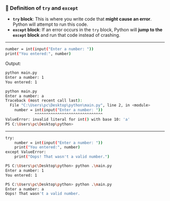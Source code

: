 

### 🧠 **Definition of `try` and `except`**

- **`try` block**: This is where you write code that **might cause an error**. Python will attempt to run this code.
- **`except` block**: If an error occurs in the `try` block, Python will **jump to the `except` block** and run that code instead of crashing.

---




```bash
number = int(input("Enter a number: "))
print("You entered:", number)
```

Output:
```bash
python main.py
Enter a number: 1
You entered: 1
```

```bash
python main.py
Enter a number: a
Traceback (most recent call last):
  File "C:\Users\pc\Desktop\python\main.py", line 2, in <module>
    number = int(input("Enter a number: "))
             ^^^^^^^^^^^^^^^^^^^^^^^^^^^^^^
ValueError: invalid literal for int() with base 10: 'a'
PS C:\Users\pc\Desktop\python> 
```

---















```bash
try:
    number = int(input("Enter a number: "))
    print("You entered:", number)
except ValueError:
    print("Oops! That wasn't a valid number.")
```



```bash
PS C:\Users\pc\Desktop\python> python .\main.py
Enter a number: 1
You entered: 1
```

```bash
PS C:\Users\pc\Desktop\python> python .\main.py
Enter a number: a
Oops! That wasn't a valid number.
```







